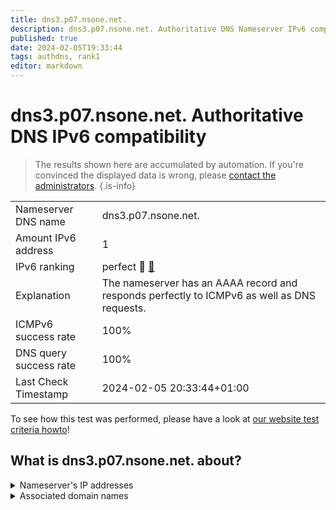 ```yaml
---
title: dns3.p07.nsone.net.
description: dns3.p07.nsone.net. Authoritative DNS Nameserver IPv6 compatibility
published: true
date: 2024-02-05T19:33:44
tags: authdns, rank1
editor: markdown
---
```


# dns3.p07.nsone.net. Authoritative DNS IPv6 compatibility

> The results shown here are accumulated by automation. If you're convinced the displayed data is wrong, please [contact the administrators](/howto/chat). 
{.is-info}




|   |   |
| - | - |
| Nameserver DNS name | dns3.p07.nsone.net.
| Amount IPv6 address | 1
| IPv6 ranking | perfect :1st_place_medal: [🔗](/howto/ranking) |
| Explanation | The nameserver has an AAAA record and responds perfectly to ICMPv6 as well as DNS requests. |
| ICMPv6 success rate | 100%|
| DNS query success rate | 100% |
| Last Check Timestamp | 2024-02-05 20:33:44+01:00 |

To see how this test was performed, please have a look at [our website test criteria howto](/howto/testcriteria/authdns)!


## What is dns3.p07.nsone.net. about?




<details>
<summary>Nameserver's IP addresses</summary>

2620:4d:4000:6259:7:7:0:3

</details>



<details>
<summary>Associated domain names</summary>

spotify.com

</details>
